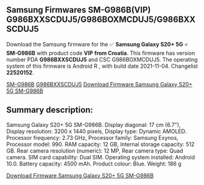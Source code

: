 <h2>Samsung Firmwares SM-G986B(VIP) G986BXXSCDUJ5/G986BOXMCDUJ5/G986BXXSCDUJ5</h2>
Download the Samsung firmware for the ✅ <strong>Samsung Galaxy S20+ 5G </strong> ⭐ <strong>SM-G986B</strong> with product code <strong>VIP</strong> <strong> from Croatia</strong>. This firmware has version number PDA <strong>G986BXXSCDUJ5</strong> and CSC G986BOXMCDUJ5. The operating system of this firmware is Android R , with build date 2021-11-04. Changelist <strong>22520152</strong>.


[SM-G986B](https://samfirm.shop/samsung/model/SM-G986B)
[G986BXXSCDUJ5](https://samfirm.shop/samsung/pda/G986BXXSCDUJ5)
[Download Firmware Samsung Galaxy S20+ 5G SM-G986B](https://samfirm.shop/samsung/firmware/472070)
<h2>Summary description:</h2>
<p>Samsung Galaxy S20+ 5G SM-G986B. Display diagonal: 17 cm (6.7"), Display resolution: 3200 x 1440 pixels, Display type: Dynamic AMOLED. Processor frequency: 2.73 GHz, Processor family: Samsung Exynos, Processor model: 990. RAM capacity: 12 GB, Internal storage capacity: 512 GB. Rear camera resolution (numeric): 12 MP, Rear camera type: Quad camera. SIM card capability: Dual SIM. Operating system installed: Android 10.0. Battery capacity: 4500 mAh. Product colour: Blue. Weight: 186 g</p>


[Download Firmware Samsung Galaxy S20+ 5G SM-G986B](https://samfirm.shop/samsung/firmware/472070)
